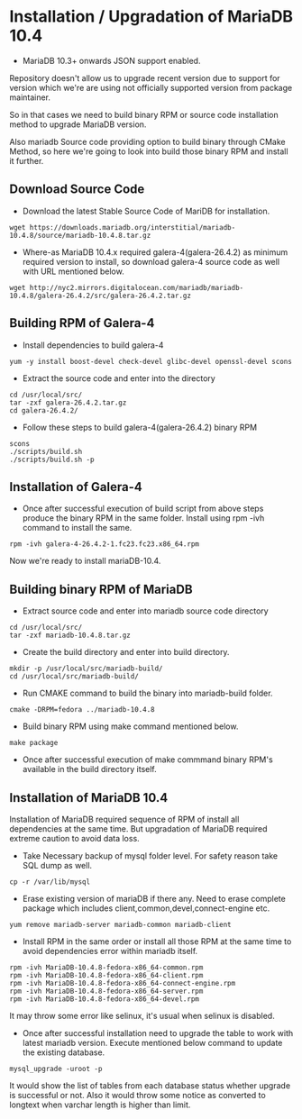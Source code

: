 Installation / Upgradation of MariaDB 10.4
============================================

* MariaDB 10.3+ onwards JSON support enabled.

Repository doesn't allow us to upgrade recent version due to support for version which we're are using not officially supported version from package maintainer.

So in that cases we need to build binary RPM or source code installation method to upgrade MariaDB version.

Also mariadb Source code providing option to build binary through CMake Method, so here we're going to look into build those binary RPM and install it further.

Download Source Code
-------------------------------

- Download the latest Stable Source Code of MariDB for installation.

```
wget https://downloads.mariadb.org/interstitial/mariadb-10.4.8/source/mariadb-10.4.8.tar.gz
```

- Where-as MariaDB 10.4.x required galera-4(galera-26.4.2) as minimum 
required version to install, so download galera-4 source code as well with URL mentioned below.

```
wget http://nyc2.mirrors.digitalocean.com/mariadb/mariadb-10.4.8/galera-26.4.2/src/galera-26.4.2.tar.gz
```

Building RPM of Galera-4
-------------------------------

- Install dependencies to build galera-4

```
yum -y install boost-devel check-devel glibc-devel openssl-devel scons
```

- Extract the source code and enter into the directory

```
cd /usr/local/src/
tar -zxf galera-26.4.2.tar.gz
cd galera-26.4.2/
```

- Follow these steps to build galera-4(galera-26.4.2) binary RPM

```
scons
./scripts/build.sh
./scripts/build.sh -p
```

Installation of Galera-4
------------------------------------
- Once after successful execution of build script from above steps produce the binary RPM in the same folder. 
Install using rpm -ivh command to install the same.

```
rpm -ivh galera-4-26.4.2-1.fc23.fc23.x86_64.rpm
```

Now we're ready to install mariaDB-10.4.


Building binary RPM of MariaDB
------------------------------------------

- Extract source code and enter into mariadb source code directory

```
cd /usr/local/src/
tar -zxf mariadb-10.4.8.tar.gz
```

- Create the build directory and enter into build directory.

```
mkdir -p /usr/local/src/mariadb-build/
cd /usr/local/src/mariadb-build/
```

- Run CMAKE command to build the binary into mariadb-build folder.

```
cmake -DRPM=fedora ../mariadb-10.4.8
```

- Build binary RPM using make command mentioned below.

```
make package
```

- Once after successful execution of make commmand binary RPM's available in the build directory itself.


Installation of MariaDB 10.4
---------------------------------------

Installation of MariaDB required sequence of RPM of install all dependencies at the same time. 
But upgradation of MariaDB required extreme caution to avoid data loss.

- Take Necessary backup of mysql folder level. For safety reason take SQL dump as well.

```
cp -r /var/lib/mysql
```

- Erase existing version of mariaDB if there any. Need to erase complete package which includes client,common,devel,connect-engine etc.

```
yum remove mariadb-server mariadb-common mariadb-client
```

- Install RPM in the same order or install all those RPM at the same time to avoid dependencies error within mariadb itself.

```
rpm -ivh MariaDB-10.4.8-fedora-x86_64-common.rpm
rpm -ivh MariaDB-10.4.8-fedora-x86_64-client.rpm
rpm -ivh MariaDB-10.4.8-fedora-x86_64-connect-engine.rpm
rpm -ivh MariaDB-10.4.8-fedora-x86_64-server.rpm
rpm -ivh MariaDB-10.4.8-fedora-x86_64-devel.rpm
```

It may throw some error like selinux, it's usual when selinux is disabled.


- Once after successful installation need to upgrade the table to work with latest mariadb version. 
Execute mentioned below command to update the existing database.

```
mysql_upgrade -uroot -p
```

It would show the list of tables from each database status whether upgrade is successful or not. Also it would throw some notice as converted to longtext when varchar length is higher than limit.

